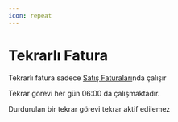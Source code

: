 ```yaml
---
icon: repeat
---
```


# Tekrarlı Fatura

Tekrarlı fatura sadece [Satış Faturaları](../)nda çalışır

Tekrar görevi her gün 06:00 da çalışmaktadır.

Durdurulan bir tekrar görevi tekrar aktif edilemez
